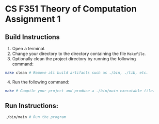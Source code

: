 # CS F351 Theory of Computation Assignment 1
## Build Instructions
1. Open a terminal.
2. Change your directory to the directory containing the file `Makefile`.
3. Optionally clean the project directory by running the following command:

```sh
make clean # Remove all build artifacts such as ./bin, ./lib, etc.
```

4. Run the following command:

```sh
make # Compile your project and produce a ./bin/main executable file. 
```


## Run Instructions:

```sh
./bin/main # Run the program
```
